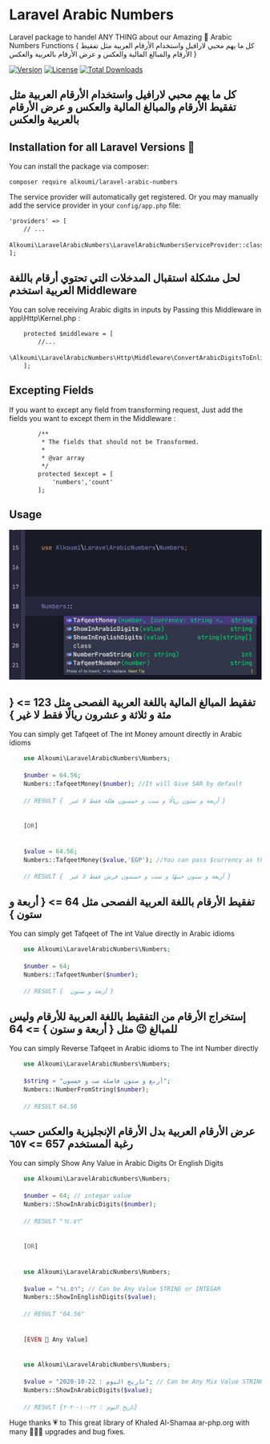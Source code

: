 # Laravel Arabic Numbers
Laravel package to handel ANY THING about our Amazing 💝 Arabic Numbers Functions { كل ما يهم محبي لارافيل واستخدام الأرقام العربية مثل تفقيط الأرقام والمبالغ المالية والعكس و عرض الأرقام بالعربية والعكس }

[![Version](https://poser.pugx.org/alkoumi/laravel-arabic-numbers/version)](//packagist.org/packages/alkoumi/laravel-arabic-numbers) [![License](https://poser.pugx.org/alkoumi/laravel-arabic-numbers/license)](//packagist.org/packages/alkoumi/laravel-arabic-numbers) [![Total Downloads](https://poser.pugx.org/alkoumi/laravel-arabic-numbers/downloads)](//packagist.org/packages/alkoumi/laravel-arabic-numbers)
## كل ما يهم محبي لارافيل واستخدام الأرقام العربية مثل تفقيط الأرقام والمبالغ المالية والعكس و عرض الأرقام بالعربية والعكس 
## Installation for all Laravel Versions 🥳
You can install the package via composer:

	composer require alkoumi/laravel-arabic-numbers

The service provider will automatically get registered. Or you may manually add the service provider in your `config/app.php` file:

    'providers' => [
        // ...
        Alkoumi\LaravelArabicNumbers\LaravelArabicNumbersServiceProvider::class,
    ];

## لحل مشكلة استقبال المدخلات التي تحتوي أرقام باللغة العربية استخدم Middleware 
You can solve receiving Arabic digits in inputs by Passing this Middleware in app\Http\Kernel.php :

	    protected $middleware = [
            //...
            \Alkoumi\LaravelArabicNumbers\Http\Middleware\ConvertArabicDigitsToEnlish::class,
        ];
## Excepting Fields 
If you want to except any field from transforming request, Just add the fields you want to except them in the Middleware :

	        /**
             * The fields that should not be Transformed.
             *
             * @var array
             */
            protected $except = [
                'numbers','count'
            ];

## Usage
![Arabic Numbers](imags/numbers.png)

##   تفقيط المبالغ المالية باللغة العربية الفصحى مثل 123 => { مئة و ثلاثة و عشرون ريالًا فقط لا غير } 
You can simply get Tafqeet of The int Money amount directly in Arabic idioms 
```php
    use Alkoumi\LaravelArabicNumbers\Numbers;

    $number = 64.56;
    Numbers::TafqeetMoney($number); //It will Give SAR by default

    // RESULT {  أربعة و ستون ريالًا و ست و خمسون هللة فقط لا غير }


    [OR]


    $value = 64.56;
    Numbers::TafqeetMoney($value,'EGP'); //You can pass $currency as the second @param

    // RESULT {  أربعة و ستون جنيهًا و ست و خمسون قرش فقط لا غير }
```

##   تفقيط الأرقام باللغة العربية الفصحى مثل 64 => { أربعة و ستون } 
You can simply get Tafqeet of The int Value directly in Arabic idioms 
```php
    use Alkoumi\LaravelArabicNumbers\Numbers;

    $number = 64;
    Numbers::TafqeetNumber($number);

    // RESULT {  أربعة و ستون }
```
## إستخراج الأرقام من التفقيط باللغة العربية للأرقام وليس للمبالغ 😉 مثل { أربعة و ستون } => 64
You can simply Reverse Tafqeet in Arabic idioms to The int Number directly 
```php
    use Alkoumi\LaravelArabicNumbers\Numbers;

    $string = "أربع و ستون فاصلة ست و خمسون";
    Numbers::NumberFromString($number);

    // RESULT 64.56
```
## عرض الأرقام العربية بدل الأرقام الإنجليزية والعكس حسب رغبة المستخدم 657 =>  ٦٥٧
You can simply Show Any Value in Arabic Digits Or English Digits
```php
    use Alkoumi\LaravelArabicNumbers\Numbers;

    $number = 64; // integar value
    Numbers::ShowInArabicDigits($number);

    // RESULT "٦٤.٥٦"


    [OR]


    use Alkoumi\LaravelArabicNumbers\Numbers;

    $value = "٦٤.٥٦"; // Can be Any Value STRING or INTEGAR
    Numbers::ShowInEnglishDigits($value);

    // RESULT "64.56"


    [EVEN 🥳 Any Value]


    use Alkoumi\LaravelArabicNumbers\Numbers;

    $value = "تاريخ اليوم : 22-10-2020"; // Can be Any Mix Value STRING with INTEGAR
    Numbers::ShowInArabicDigits($value);

    // RESULT {تاريخ اليوم : ٢٢-١٠-٢٠٢٠}
```
 Huge thanks 💗 to This great library of Khaled Al-Shamaa ar-php.org with many 👨🏻‍💻 upgrades and bug fixes.

